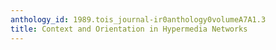 ```yaml
---
anthology_id: 1989.tois_journal-ir0anthology0volumeA7A1.3
title: Context and Orientation in Hypermedia Networks
---
```

